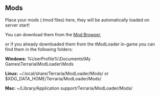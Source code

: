 ## Mods

Place your mods (.tmod files) here, they will be automatically loaded on server start!

You can download them from the [Mod Browser](https://mirror.sgkoi.dev/),

or if you already downloaded them from the tModLoader in-game you can find them in the following folders:

**Windows:** %UserProfile%\Documents\My Games\Terraria\ModLoader\Mods

**Linux:** ~/.local/share/Terraria/ModLoader/Mods/ or $XDG_DATA_HOME/Terraria/ModLoader/Mods/

**Mac:** ~/Library/Application support/Terraria/ModLoader/Mods/
